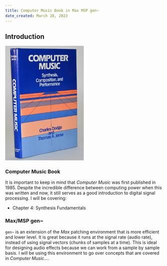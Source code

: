 ```yaml
---
title: Computer Music Book in Max MSP gen~
date_created: March 28, 2023
---
```



## Introduction

<img src="./imgs/book.jpg" width="50%" />

### Computer Music Book

It is important to keep in mind that *Computer Music* was first published in 1985. Despite the incredible difference between computing power when this was written and now, it still serves as a good introduction to digital signal processing. I will be covering:

- Chapter 4: Synthesis Fundamentals

### Max/MSP gen~

`gen~` is an extension of the *Max* patching environment that is more efficient and lower level. It is great because it runs at the signal rate (audio rate), instead of using signal vectors (chunks of samples at a time). This is ideal for designing audio effects because we can work from a sample by sample basis. I will be using this environment to go over concepts that are covered in *Computer Music*....
